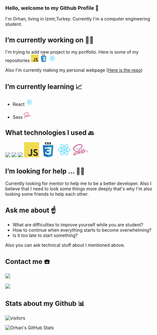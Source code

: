 ### Hello, welcome to my Github Profile 👋

I'm Orhan, living in Izmir,Turkey. Currently I'm a computer engineering student.

<!--
**OrhanOzkercin/OrhanOzkercin** is a ✨ _special_ ✨ repository because its `README.md` (this file) appears on your GitHub profile.

Here are some ideas to get you started:

- 🔭 I’m currently working on ...
- 🌱 I’m currently learning ...
- 👯 I’m looking to collaborate on ...
- 🤔 I’m looking for help with ...
- 💬 Ask me about ...
- 📫 How to reach me: ...
- 😄 Pronouns: ...
- ⚡ Fun fact: ...
-->

## I’m currently working on 👨‍💻

I'm trying to add new project to my portfolio. Here is some of my repositories  <a href='https://github.com/OrhanOzkercin/Vanilla-Js-Projects'><img src='https://raw.githubusercontent.com/github/explore/80688e429a7d4ef2fca1e82350fe8e3517d3494d/topics/javascript/javascript.png' width='24px' /></a>
<a href='https://github.com/OrhanOzkercin/Simple-Html-Css-Projects'><img src='https://raw.githubusercontent.com/github/explore/80688e429a7d4ef2fca1e82350fe8e3517d3494d/topics/css/css.png' width='24px' /></a>
<a href='https://github.com/OrhanOzkercin/Simple-React-Projects'><img  src='https://raw.githubusercontent.com/github/explore/80688e429a7d4ef2fca1e82350fe8e3517d3494d/topics/react/react.png' width='24px' /></a>

Also I'm currently making my personal webpage (<a href='https://github.com/OrhanOzkercin/orhanozkercin.com'>Here is the repo</a>)


##  I’m currently learning 📈


 - React <img src='https://raw.githubusercontent.com/github/explore/80688e429a7d4ef2fca1e82350fe8e3517d3494d/topics/react/react.png' width='24px' /> 
 
 - Sass  <img src='https://raw.githubusercontent.com/github/explore/master/topics/sass/sass.png' width='24px' />
 
 ## What technologies I used 🔙
 
 <img src='https://miro.medium.com/max/3954/1*w0u2TZpEp3WfKMrlL5jTSw.png' width='48px' /> <img src='https://www.mshowto.org/images/articles/2019/11/one-cikan.png' width='48px' />  <img src='https://miro.medium.com/max/5000/1*sluuRP9RbH3MPqzbFNLEmQ.png' width='48px' />  <img src='https://raw.githubusercontent.com/github/explore/80688e429a7d4ef2fca1e82350fe8e3517d3494d/topics/javascript/javascript.png' width='48px' />  <img src='https://raw.githubusercontent.com/github/explore/80688e429a7d4ef2fca1e82350fe8e3517d3494d/topics/css/css.png' width='48px' />  <img  src='https://raw.githubusercontent.com/github/explore/80688e429a7d4ef2fca1e82350fe8e3517d3494d/topics/react/react.png' width='48px' /> <img src='https://raw.githubusercontent.com/github/explore/master/topics/sass/sass.png' width='48px' />

 
##  I’m looking for help ... 💁‍♂️ 

 Currently looking for mentor to help me to be a better developer. Also I believe that I need to look some things more deeply that's why I'm also looking some friends to help each other.
 
##  Ask me about ☝️

 - What are difficulties to improve yourself while you are student?
 - How to continue when everything starts to become overwhelming? 
 - Is it too late to start something?
 
Also you can ask technical stuff about I mentioned above.

## Contact me ☎️
<a href='https://www.linkedin.com/in/orhanozkercin/'>
<img src='https://img.shields.io/badge/ORHANOZKERC%C4%B0N-FOLLOW%20ON%20LINKEDIN-BLUE?style=for-the-badge&logo=linkedin' height='36px'/></a>

<a href='https://twitter.com/OOzkercin/'><img src='https://img.shields.io/badge/ORHANOZKERC%C4%B0N-FOLLOW%20ON%20TWITTER-BLUE?style=for-the-badge&logo=twitter' height='36px'/></a>


## Stats about my Github 📊


![visitors](https://img.shields.io/badge/dynamic/json?color=informational&label=visitor%20count&query=value&url=https%3A%2F%2Fapi.countapi.xyz%2Fhit%2Forhanozkercin.orhanozkercin%2Freadme)

![Orhan's GitHub Stats](https://github-readme-stats.vercel.app/api?username=orhanozkercin&show_icons=true)
